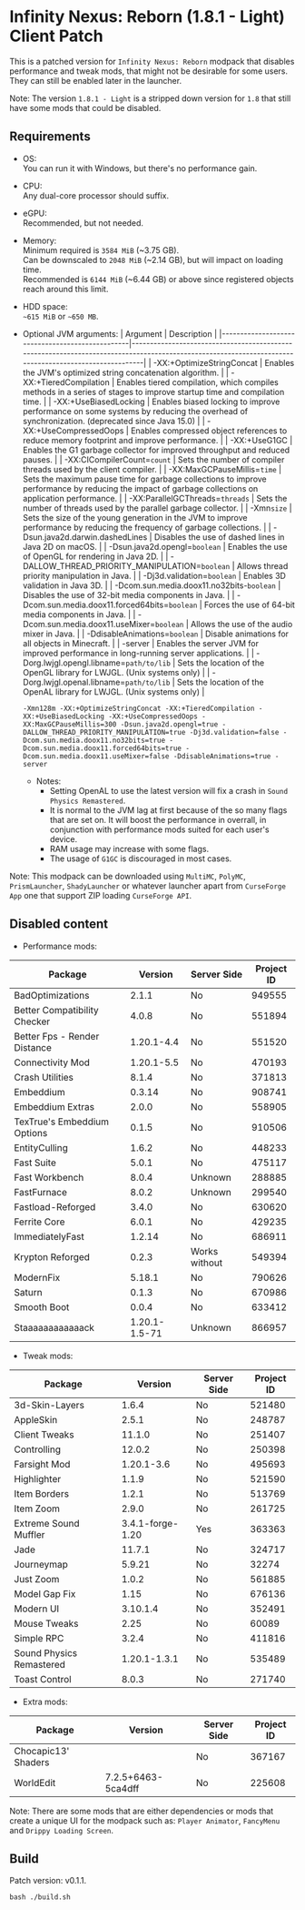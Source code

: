 Infinity Nexus: Reborn (1.8.1 - Light) Client Patch
===================================================

This is a patched version for `Infinity Nexus: Reborn` modpack that disables performance and tweak mods,
that might not be desirable for some users.<br>
They can still be enabled later in the launcher.

Note: The version `1.8.1 - Light` is a stripped down version for `1.8` that still have some mods that could be disabled.

Requirements
------------

- OS:<br>
  You can run it with Windows, but there's no performance gain.

- CPU:<br>
  Any dual-core processor should suffix.

- eGPU:<br>
  Recommended, but not needed.

- Memory:<br>
  Minimum required is `3584 MiB` (~3.75 GB).<br>
  Can be downscaled to `2048 MiB` (~2.14 GB), but will impact on loading time.<br>
  Recommended is `6144 MiB` (~6.44 GB) or above since registered objects reach around this limit.

- HDD space:<br>
  `~615 MiB` or `~650 MB`.

- Optional JVM arguments:
  | Argument                                        | Description                                                                                                                                           |
  |-------------------------------------------------|-------------------------------------------------------------------------------------------------------------------------------------------------------|
  | -XX:+OptimizeStringConcat                       | Enables the JVM's optimized string concatenation algorithm.                                                                                           |
  | -XX:+TieredCompilation                          | Enables tiered compilation, which compiles methods in a series of stages to improve startup time and compilation time.                                |
  | -XX:+UseBiasedLocking                           | Enables biased locking to improve performance on some systems by reducing the overhead of synchronization. (deprecated since Java 15.0)               |
  | -XX:+UseCompressedOops                          | Enables compressed object references to reduce memory footprint and improve performance.                                                              |
  | -XX:+UseG1GC                                    | Enables the G1 garbage collector for improved throughput and reduced pauses.                                                                          |
  | -XX:CICompilerCount=`count`                     | Sets the number of compiler threads used by the client compiler.                                                                                      |
  | -XX:MaxGCPauseMillis=`time`                     | Sets the maximum pause time for garbage collections to improve performance by reducing the impact of garbage collections on application performance.  |
  | -XX:ParallelGCThreads=`threads`                 | Sets the number of threads used by the parallel garbage collector.                                                                                    |
  | -Xmn`size`                                      | Sets the size of the young generation in the JVM to improve performance by reducing the frequency of garbage collections.                             |
  | -Dsun.java2d.darwin.dashedLines                 | Disables the use of dashed lines in Java 2D on macOS.                                                                                                 |
  | -Dsun.java2d.opengl=`boolean`                   | Enables the use of OpenGL for rendering in Java 2D.                                                                                                   |
  | -DALLOW_THREAD_PRIORITY_MANIPULATION=`boolean`  | Allows thread priority manipulation in Java.                                                                                                          |
  | -Dj3d.validation=`boolean`                      | Enables 3D validation in Java 3D.                                                                                                                     |
  | -Dcom.sun.media.doox11.no32bits-`boolean`       | Disables the use of 32-bit media components in Java.                                                                                                  |
  | -Dcom.sun.media.doox11.forced64bits=`boolean`   | Forces the use of 64-bit media components in Java.                                                                                                    |
  | -Dcom.sun.media.doox11.useMixer=`boolean`       | Allows the use of the audio mixer in Java.                                                                                                            |
  | -DdisableAnimations=`boolean`                   | Disable animations for all objects in Minecraft.                                                                                                      |
  | -server                                         | Enables the server JVM for improved performance in long-running server applications.                                                                  |
  | -Dorg.lwjgl.opengl.libname=`path/to/lib`        | Sets the location of the OpenGL library for LWJGL. (Unix systems only)                                                                                |
  | -Dorg.lwjgl.openal.libname=`path/to/lib`        | Sets the location of the OpenAL library for LWJGL. (Unix systems only)                                                                                |
  ```shell
  -Xmn128m -XX:+OptimizeStringConcat -XX:+TieredCompilation -XX:+UseBiasedLocking -XX:+UseCompressedOops -XX:MaxGCPauseMillis=300 -Dsun.java2d.opengl=true -DALLOW_THREAD_PRIORITY_MANIPULATION=true -Dj3d.validation=false -Dcom.sun.media.doox11.no32bits=true -Dcom.sun.media.doox11.forced64bits=true -Dcom.sun.media.doox11.useMixer=false -DdisableAnimations=true -server
  ```
  * Notes:
    * Setting OpenAL to use the latest version will fix a crash in `Sound Physics Remastered`.
    * It is normal to the JVM lag at first because of the so many flags that are set on. It will boost the performance in overrall, in conjunction with performance mods suited for each user's device.
    * RAM usage may increase with some flags.
    * The usage of `G1GC` is discouraged in most cases.

Note: This modpack can be downloaded using `MultiMC`, `PolyMC`, `PrismLauncher`, `ShadyLauncher`
or whatever launcher apart from `CurseForge App` one that support ZIP loading `CurseForge API`.

Disabled content
----------------

- Performance mods:

|   Package                     |   Version           |  Server Side  |  Project ID   |
|-------------------------------|---------------------|---------------|---------------|
| BadOptimizations              | 2.1.1               |      No       |    949555     |
| Better Compatibility Checker  | 4.0.8               |      No       |    551894     |
| Better Fps - Render Distance  | 1.20.1-4.4          |      No       |    551520     |
| Connectivity Mod              | 1.20.1-5.5          |      No       |    470193     |
| Crash Utilities               | 8.1.4               |      No       |    371813     |
| Embeddium                     | 0.3.14              |      No       |    908741     |
| Embeddium Extras              | 2.0.0               |      No       |    558905     |
| TexTrue's Embeddium Options   | 0.1.5               |      No       |    910506     |
| EntityCulling                 | 1.6.2               |      No       |    448233     |
| Fast Suite                    | 5.0.1               |      No       |    475117     |
| Fast Workbench                | 8.0.4               |   Unknown     |    288885     |
| FastFurnace                   | 8.0.2               |   Unknown     |    299540     |
| Fastload-Reforged             | 3.4.0               |      No       |    630620     |
| Ferrite Core                  | 6.0.1               |      No       |    429235     |
| ImmediatelyFast               | 1.2.14              |      No       |    686911     |
| Krypton Reforged              | 0.2.3               | Works without |    549394     |
| ModernFix                     | 5.18.1              |      No       |    790626     |
| Saturn                        | 0.1.3               |      No       |    670986     |
| Smooth Boot                   | 0.0.4               |      No       |    633412     |
| Staaaaaaaaaaaack              | 1.20.1-1.5-71       |   Unknown     |    866957     |

- Tweak mods:

|   Package                     |   Version           |  Server Side  |  Project ID   |
|-------------------------------|---------------------|---------------|---------------|
| 3d-Skin-Layers                | 1.6.4               |      No       |    521480     |
| AppleSkin                     | 2.5.1               |      No       |    248787     |
| Client Tweaks                 | 11.1.0              |      No       |    251407     |
| Controlling                   | 12.0.2              |      No       |    250398     |
| Farsight Mod                  | 1.20.1-3.6          |      No       |    495693     |
| Highlighter                   | 1.1.9               |      No       |    521590     |
| Item Borders                  | 1.2.1               |      No       |    513769     |
| Item Zoom                     | 2.9.0               |      No       |    261725     |
| Extreme Sound Muffler         | 3.4.1-forge-1.20    |      Yes      |    363363     |
| Jade                          | 11.7.1              |      No       |    324717     |
| Journeymap                    | 5.9.21              |      No       |    32274      |
| Just Zoom                     | 1.0.2               |      No       |    561885     |
| Model Gap Fix                 | 1.15                |      No       |    676136     |
| Modern UI                     | 3.10.1.4            |      No       |    352491     |
| Mouse Tweaks                  | 2.25                |      No       |    60089      |
| Simple RPC                    | 3.2.4               |      No       |    411816     |
| Sound Physics Remastered      | 1.20.1-1.3.1        |      No       |    535489     |
| Toast Control                 | 8.0.3               |      No       |    271740     |

- Extra mods:

|   Package                     |   Version           |  Server Side  |  Project ID   |
|-------------------------------|---------------------|---------------|---------------|
| Chocapic13' Shaders           |                     |      No       |    367167     |
| WorldEdit                     | 7.2.5+6463-5ca4dff  |      No       |    225608     |

Note: There are some mods that are either dependencies or mods that create
a unique UI for the modpack such as: `Player Animator`, `FancyMenu` and `Drippy Loading Screen`.

Build
-----

Patch version: v0.1.1.

```shell
bash ./build.sh
```
